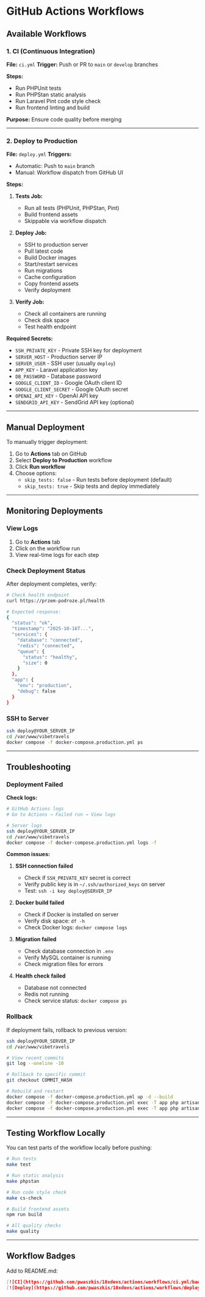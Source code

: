 # GitHub Actions Workflows

## Available Workflows

### 1. CI (Continuous Integration)
**File:** `ci.yml`
**Trigger:** Push or PR to `main` or `develop` branches

**Steps:**
- Run PHPUnit tests
- Run PHPStan static analysis
- Run Laravel Pint code style check
- Run frontend linting and build

**Purpose:** Ensure code quality before merging

---

### 2. Deploy to Production
**File:** `deploy.yml`
**Triggers:**
- Automatic: Push to `main` branch
- Manual: Workflow dispatch from GitHub UI

**Steps:**
1. **Tests Job:**
   - Run all tests (PHPUnit, PHPStan, Pint)
   - Build frontend assets
   - Skippable via workflow dispatch

2. **Deploy Job:**
   - SSH to production server
   - Pull latest code
   - Build Docker images
   - Start/restart services
   - Run migrations
   - Cache configuration
   - Copy frontend assets
   - Verify deployment

3. **Verify Job:**
   - Check all containers are running
   - Check disk space
   - Test health endpoint

**Required Secrets:**
- `SSH_PRIVATE_KEY` - Private SSH key for deployment
- `SERVER_HOST` - Production server IP
- `SERVER_USER` - SSH user (usually `deploy`)
- `APP_KEY` - Laravel application key
- `DB_PASSWORD` - Database password
- `GOOGLE_CLIENT_ID` - Google OAuth client ID
- `GOOGLE_CLIENT_SECRET` - Google OAuth secret
- `OPENAI_API_KEY` - OpenAI API key
- `SENDGRID_API_KEY` - SendGrid API key (optional)

---

## Manual Deployment

To manually trigger deployment:

1. Go to **Actions** tab on GitHub
2. Select **Deploy to Production** workflow
3. Click **Run workflow**
4. Choose options:
   - `skip_tests: false` - Run tests before deployment (default)
   - `skip_tests: true` - Skip tests and deploy immediately

---

## Monitoring Deployments

### View Logs
1. Go to **Actions** tab
2. Click on the workflow run
3. View real-time logs for each step

### Check Deployment Status
After deployment completes, verify:

```bash
# Check health endpoint
curl https://przem-podroze.pl/health

# Expected response:
{
  "status": "ok",
  "timestamp": "2025-10-16T...",
  "services": {
    "database": "connected",
    "redis": "connected",
    "queue": {
      "status": "healthy",
      "size": 0
    }
  },
  "app": {
    "env": "production",
    "debug": false
  }
}
```

### SSH to Server
```bash
ssh deploy@YOUR_SERVER_IP
cd /var/www/vibetravels
docker compose -f docker-compose.production.yml ps
```

---

## Troubleshooting

### Deployment Failed

**Check logs:**
```bash
# GitHub Actions logs
# Go to Actions → Failed run → View logs

# Server logs
ssh deploy@YOUR_SERVER_IP
cd /var/www/vibetravels
docker compose -f docker-compose.production.yml logs -f
```

**Common issues:**

1. **SSH connection failed**
   - Check if `SSH_PRIVATE_KEY` secret is correct
   - Verify public key is in `~/.ssh/authorized_keys` on server
   - Test: `ssh -i key deploy@SERVER_IP`

2. **Docker build failed**
   - Check if Docker is installed on server
   - Verify disk space: `df -h`
   - Check Docker logs: `docker compose logs`

3. **Migration failed**
   - Check database connection in `.env`
   - Verify MySQL container is running
   - Check migration files for errors

4. **Health check failed**
   - Database not connected
   - Redis not running
   - Check service status: `docker compose ps`

### Rollback

If deployment fails, rollback to previous version:

```bash
ssh deploy@YOUR_SERVER_IP
cd /var/www/vibetravels

# View recent commits
git log --oneline -10

# Rollback to specific commit
git checkout COMMIT_HASH

# Rebuild and restart
docker compose -f docker-compose.production.yml up -d --build
docker compose -f docker-compose.production.yml exec -T app php artisan migrate:rollback
docker compose -f docker-compose.production.yml exec -T app php artisan config:cache
```

---

## Testing Workflow Locally

You can test parts of the workflow locally before pushing:

```bash
# Run tests
make test

# Run static analysis
make phpstan

# Run code style check
make cs-check

# Build frontend assets
npm run build

# All quality checks
make quality
```

---

## Workflow Badges

Add to README.md:

```markdown
[![CI](https://github.com/pwaszkis/10xdevs/actions/workflows/ci.yml/badge.svg)](https://github.com/pwaszkis/10xdevs/actions/workflows/ci.yml)
[![Deploy](https://github.com/pwaszkis/10xdevs/actions/workflows/deploy.yml/badge.svg)](https://github.com/pwaszkis/10xdevs/actions/workflows/deploy.yml)
```
